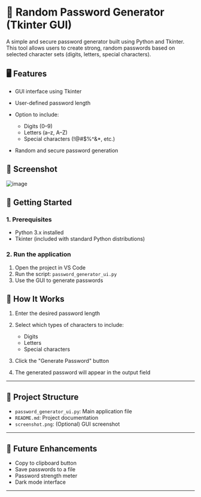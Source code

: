 
# 🔐 Random Password Generator (Tkinter GUI)

A simple and secure password generator built using Python and Tkinter. This tool allows users to create strong, random passwords based on selected character sets (digits, letters, special characters).



## 🖥️ Features

* GUI interface using Tkinter
* User-defined password length
* Option to include:

  * Digits (0–9)
  * Letters (a–z, A–Z)
  * Special characters (!@#\$%^&\*, etc.)
* Random and secure password generation


## 📸 Screenshot

![image](https://github.com/user-attachments/assets/3bb1d742-ea8a-45bb-9f6d-ccd8af02dedd)


## 🚀 Getting Started

### 1. Prerequisites

* Python 3.x installed
* Tkinter (included with standard Python distributions)

### 2. Run the application

1. Open the project in VS Code
2. Run the script: `password_generator_ui.py`
3. Use the GUI to generate passwords


## 🧠 How It Works

1. Enter the desired password length
2. Select which types of characters to include:

   * Digits
   * Letters
   * Special characters
3. Click the "Generate Password" button
4. The generated password will appear in the output field

---

## 📂 Project Structure

* `password_generator_ui.py`: Main application file
* `README.md`: Project documentation
* `screenshot.png`: (Optional) GUI screenshot

---

## 📌 Future Enhancements

* Copy to clipboard button
* Save passwords to a file
* Password strength meter
* Dark mode interface

---


